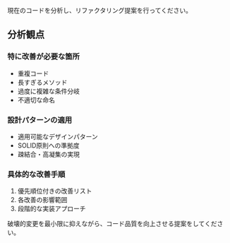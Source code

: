 現在のコードを分析し、リファクタリング提案を行ってください。

## 分析観点

### 特に改善が必要な箇所

- 重複コード
- 長すぎるメソッド
- 過度に複雑な条件分岐
- 不適切な命名

### 設計パターンの適用

- 適用可能なデザインパターン
- SOLID原則への準拠度
- 疎結合・高凝集の実現

### 具体的な改善手順

1. 優先順位付きの改善リスト
2. 各改善の影響範囲
3. 段階的な実装アプローチ

破壊的変更を最小限に抑えながら、コード品質を向上させる提案をしてください。
